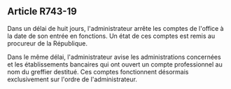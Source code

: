 Article R743-19
----
Dans un délai de huit jours, l'administrateur arrête les comptes de l'office à
la date de son entrée en fonctions. Un état de ces comptes est remis au
procureur de la République.

Dans le même délai, l'administrateur avise les administrations concernées et les
établissements bancaires qui ont ouvert un compte professionnel au nom du
greffier destitué. Ces comptes fonctionnent désormais exclusivement sur l'ordre
de l'administrateur.
